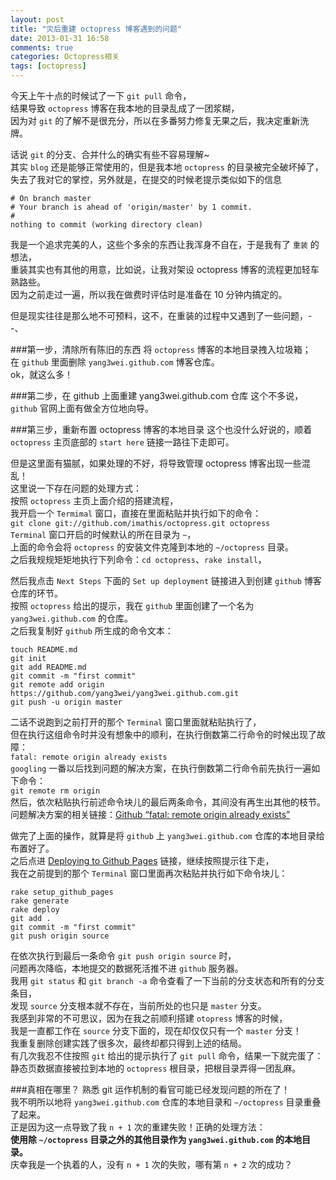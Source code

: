 ```yaml
---
layout: post
title: "灾后重建 octopress 博客遇到的问题"
date: 2013-01-31 16:58
comments: true
categories: Octopress相关
tags: [octopress]
---
```

今天上午十点的时候试了一下 `git pull` 命令，  
结果导致 `octopress` 博客在我本地的目录乱成了一团浆糊，  
因为对 `git` 的了解不是很充分，所以在多番努力修复无果之后，我决定重新洗牌。  
<!-- more -->
话说 `git` 的分支、合并什么的确实有些不容易理解~  
其实 `blog` 还是能够正常使用的，但是我本地 `octopress` 的目录被完全破坏掉了，  
失去了我对它的掌控，另外就是，在提交的时候老提示类似如下的信息  
<pre><code># On branch master
# Your branch is ahead of 'origin/master' by 1 commit.
#
nothing to commit (working directory clean)</code></pre>
我是一个追求完美的人，这些个多余的东西让我浑身不自在，于是我有了 `重装` 的想法，  
重装其实也有其他的用意，比如说，让我对架设 octopress 博客的流程更加轻车熟路些。  
因为之前走过一遍，所以我在做费时评估时是准备在 10 分钟内搞定的。  

但是现实往往是那么地不可预料，这不，在重装的过程中又遇到了一些问题，- -、  

###第一步，清除所有陈旧的东西
将 `octopress` 博客的本地目录拽入垃圾箱；  
在 `github` 里面删除 `yang3wei.github.com` 博客仓库。  
ok，就这么多！  

###第二步，在 github 上面重建 yang3wei.github.com 仓库
这个不多说，`github` 官网上面有做全方位地向导。  

###第三步，重新布置 octopress 博客的本地目录
这个也没什么好说的，顺着 `octopress` 主页底部的 `start here` 链接一路往下走即可。  

但是这里面有猫腻，如果处理的不好，将导致管理 octopress 博客出现一些混乱！  
这里说一下存在问题的处理方式：  
按照 `octopress` 主页上面介绍的搭建流程，  
我开启一个 `Termimal` 窗口，直接在里面粘贴并执行如下的命令：  
`git clone git://github.com/imathis/octopress.git octopress`  
`Terminal` 窗口开启的时候默认的所在目录为 `~`，  
上面的命令会将 `octopress` 的安装文件克隆到本地的 `~/octopress` 目录。  
之后我规规矩矩地执行下列命令：`cd octopress`、`rake install`，  

然后我点击 `Next Steps` 下面的 `Set up deployment` 链接进入到创建 `github` 博客仓库的环节。  
按照 `octopress` 给出的提示，我在 `github` 里面创建了一个名为 `yang3wei.github.com` 的仓库。  
之后我复制好 `github` 所生成的命令文本：
<pre><code>touch README.md
git init
git add README.md
git commit -m "first commit"
git remote add origin https://github.com/yang3wei/yang3wei.github.com.git
git push -u origin master
</code></pre>
二话不说跑到之前打开的那个 `Terminal` 窗口里面就粘贴执行了，  
但在执行这组命令时并没有想象中的顺利，在执行倒数第二行命令的时候出现了故障：  
`fatal: remote origin already exists`  
`googling` 一番以后找到问题的解决方案，在执行倒数第二行命令前先执行一遍如下命令：  
`git remote rm origin`  
然后，依次粘贴执行前述命令块儿的最后两条命令，其间没有再生出其他的枝节。  
问题解决方案的相关链接：[Github “fatal: remote origin already exists”](http://stackoverflow.com/questions/10904339/github-fatal-remote-origin-already-exists)

做完了上面的操作，就算是将 `github` 上 `yang3wei.github.com` 仓库的本地目录给布置好了。  
之后点进 [Deploying to Github Pages](http://octopress.org/docs/deploying/github/) 链接，继续按照提示往下走，  
我在之前提到的那个 `Terminal` 窗口里面再次粘贴并执行如下命令块儿：  
<pre><code>rake setup_github_pages
rake generate
rake deploy
git add .
git commit -m "first commit"
git push origin source
</code></pre>
在依次执行到最后一条命令 `git push origin source` 时，  
问题再次降临，本地提交的数据死活推不进 `github` 服务器。  
我用 `git status` 和 `git branch -a` 命令查看了一下当前的分支状态和所有的分支条目，  
发现 `source` 分支根本就不存在，当前所处的也只是 `master` 分支。  
我感到非常的不可思议，因为在我之前顺利搭建 `otopress` 博客的时候，  
我是一直都工作在 `source` 分支下面的，现在却仅仅只有一个 `master` 分支！  
我重复删除创建实践了很多次，最终却都只得到上述的结局。  
有几次我忍不住按照 `git` 给出的提示执行了 `git pull` 命令，结果一下就完蛋了：  
静态页数据直接被拉到本地的 `octopress` 根目录，把根目录弄得一团乱麻。   

###真相在哪里？
熟悉 git 运作机制的看官可能已经发现问题的所在了！  
我不明所以地将 `yang3wei.github.com` 仓库的本地目录和 `~/octopress` 目录重叠了起来。  
正是因为这一点导致了我 `n + 1` 次的重建失败！正确的处理方法：  
__使用除 `~/octopress` 目录之外的其他目录作为 `yang3wei.github.com` 的本地目录。__  
庆幸我是一个执着的人，没有 `n + 1` 次的失败，哪有第 `n + 2` 次的成功？  





